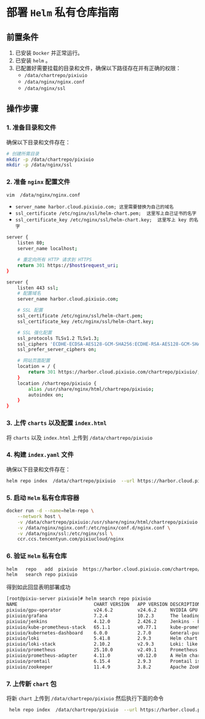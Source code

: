 # 部署 `Helm` 私有仓库指南

## 前置条件

1. 已安装 `Docker` 并正常运行。
2. 已安装 `helm` 。
3. 已配置好需要挂载的目录和文件，确保以下路径存在并有正确的权限：
   - `/data/chartrepo/pixiuio`
   - `/data/nginx/nginx.conf`
   - `/data/nginx/ssl`

## 操作步骤

### 1. 准备目录和文件

确保以下目录和文件存在：
```bash
# 创建所需目录
mkdir -p /data/chartrepo/pixiuio
mkdir -p /data/nginx/ssl
```

### 2. 准备 `nginx` 配置文件
```bash
vim  /data/nginx/nginx.conf
```

   - `server_name harbor.cloud.pixiuio.com; 这里需要替换为自己的域名`
   - `ssl_certificate /etc/nginx/ssl/helm-chart.pem;  这里写上自己证书的名字`
   - `ssl_certificate_key /etc/nginx/ssl/helm-chart.key;  这里写上 key 的名字`

```bash
server {
    listen 80;
    server_name localhost;

    # 重定向所有 HTTP 请求到 HTTPS
    return 301 https://$host$request_uri;
}

server {
    listen 443 ssl;
    # 配置域名
    server_name harbor.cloud.pixiuio.com;

    # SSL 配置
    ssl_certificate /etc/nginx/ssl/helm-chart.pem;
    ssl_certificate_key /etc/nginx/ssl/helm-chart.key;

    # SSL 强化配置
    ssl_protocols TLSv1.2 TLSv1.3;
    ssl_ciphers 'ECDHE-ECDSA-AES128-GCM-SHA256:ECDHE-RSA-AES128-GCM-SHA256:...';
    ssl_prefer_server_ciphers on;

    # 网站页面配置
    location = / {
        return 301 https://harbor.cloud.pixiuio.com/chartrepo/pixiuio/;
    }
    location /chartrepo/pixiuio {
        alias /usr/share/nginx/html/chartrepo/pixiuio;
        autoindex on;
    }
}
```

### 3. 上传 `charts` 以及配置 `index.html`


将 `charts` 以及 `index.html`  上传到 `/data/chartrepo/pixiuio`


### 4. 构建 `index.yaml` 文件

确保以下目录和文件存在：
```bash
helm repo index  /data/chartrepo/pixiuio  --url https://harbor.cloud.pixiuio.com/chartrepo/pixiuio
```
### 5. 启动 `Helm` 私有仓库容器

```bash
docker run -d --name=helm-repo \
    --network host \
    -v /data/chartrepo/pixiuio:/usr/share/nginx/html/chartrepo/pixiuio \
    -v /data/nginx/nginx.conf:/etc/nginx/conf.d/nginx.conf \
    -v /data/nginx/ssl:/etc/nginx/ssl \
    ccr.ccs.tencentyun.com/pixiucloud/nginx

```

### 6. 验证 `Helm` 私有仓库

```bash
helm   repo   add  pixiuio  https://harbor.cloud.pixiuio.com/chartrepo/pixiuio
helm   search repo pixiuio
```

得到如此回显表明部署成功

```bash
[root@pixiu-server pixiuio]# helm search repo pixiuio
NAME                           	CHART VERSION	APP VERSION	DESCRIPTION
pixiuio/gpu-operator         	v24.6.2      	v24.6.2    	NVIDIA GPU Operator creates/configures/manages ...
pixiuio/grafana              	7.2.4        	10.2.3     	The leading tool for querying and visualizing t...
pixiuio/jenkins              	4.12.0       	2.426.2    	Jenkins - Build great things at any scale! The ...
pixiuio/kube-prometheus-stack	65.1.1       	v0.77.1    	kube-prometheus-stack collects Kubernetes manif...
pixiuio/kubernetes-dashboard 	6.0.0        	2.7.0      	General-purpose web UI for Kubernetes clusters
pixiuio/loki                 	5.41.8       	2.9.3      	Helm chart for Grafana Loki in simple, scalable...
pixiuio/loki-stack           	2.10.2       	v2.9.3     	Loki: like Prometheus, but for logs.
pixiuio/prometheus           	25.10.0      	v2.49.1    	Prometheus is a monitoring system and time seri...
pixiuio/prometheus-adapter   	4.11.0       	v0.12.0    	A Helm chart for k8s prometheus adapter
pixiuio/promtail             	6.15.4       	2.9.3      	Promtail is an agent which ships the contents o...
pixiuio/zookeeper            	11.4.9       	3.8.2      	Apache ZooKeeper provides a reliable, centraliz...
```

### 7. 上传新 `chart` 包

将新 `chart` 上传到  `/data/chartrepo/pixiuio` 
然后执行下面的命令

```bash
 helm repo index  /data/chartrepo/pixiuio  --url https://harbor.cloud.pixiuio.com/chartrepo/pixiuio
```

